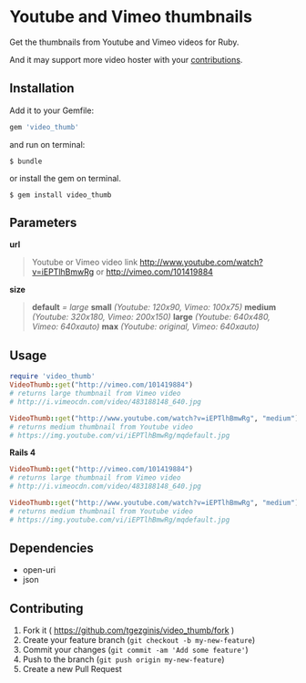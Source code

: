 # Youtube and Vimeo thumbnails

Get the thumbnails from Youtube and Vimeo videos for Ruby.

And it may support more video hoster with your [contributions](#contributing).

## Installation

Add it to your Gemfile:

```ruby
gem 'video_thumb'
```

and run on terminal:

    $ bundle

or install the gem on terminal.

    $ gem install video_thumb

## Parameters

**url**

> Youtube or Vimeo video link
> http://www.youtube.com/watch?v=iEPTlhBmwRg
> or
> http://vimeo.com/101419884

**size**
> **default**  *= large*
> **small**  *(Youtube: 120x90, Vimeo: 100x75)*
> **medium**  *(Youtube: 320x180, Vimeo: 200x150)*
> **large**  *(Youtube: 640x480, Vimeo: 640xauto)*
> **max**  *(Youtube: original, Vimeo: 640xauto)*



## Usage

```ruby
require 'video_thumb'
VideoThumb::get("http://vimeo.com/101419884")
# returns large thumbnail from Vimeo video
# http://i.vimeocdn.com/video/483188148_640.jpg

VideoThumb::get("http://www.youtube.com/watch?v=iEPTlhBmwRg", "medium")
# returns medium thumbnail from Youtube video
# https://img.youtube.com/vi/iEPTlhBmwRg/mqdefault.jpg
```


**Rails 4**
```ruby
VideoThumb::get("http://vimeo.com/101419884")
# returns large thumbnail from Vimeo video
# http://i.vimeocdn.com/video/483188148_640.jpg

VideoThumb::get("http://www.youtube.com/watch?v=iEPTlhBmwRg", "medium")
# returns medium thumbnail from Youtube video
# https://img.youtube.com/vi/iEPTlhBmwRg/mqdefault.jpg
```

## Dependencies
 - open-uri
 - json


<a name="contributing"></a>
## Contributing
1. Fork it ( https://github.com/tgezginis/video_thumb/fork )
2. Create your feature branch (`git checkout -b my-new-feature`)
3. Commit your changes (`git commit -am 'Add some feature'`)
4. Push to the branch (`git push origin my-new-feature`)
5. Create a new Pull Request
